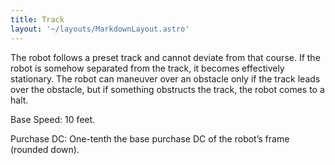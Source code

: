 ```yaml
---
title: Track
layout: '~/layouts/MarkdownLayout.astro'
---
```

The robot follows a preset track and cannot deviate from that course. If the
robot is somehow separated from the track, it becomes effectively stationary.
The robot can maneuver over an obstacle only if the track leads over the
obstacle, but if something obstructs the track, the robot comes to a halt.

Base Speed: 10 feet.

Purchase DC: One-tenth the base purchase DC of the robot’s frame (rounded
down).

